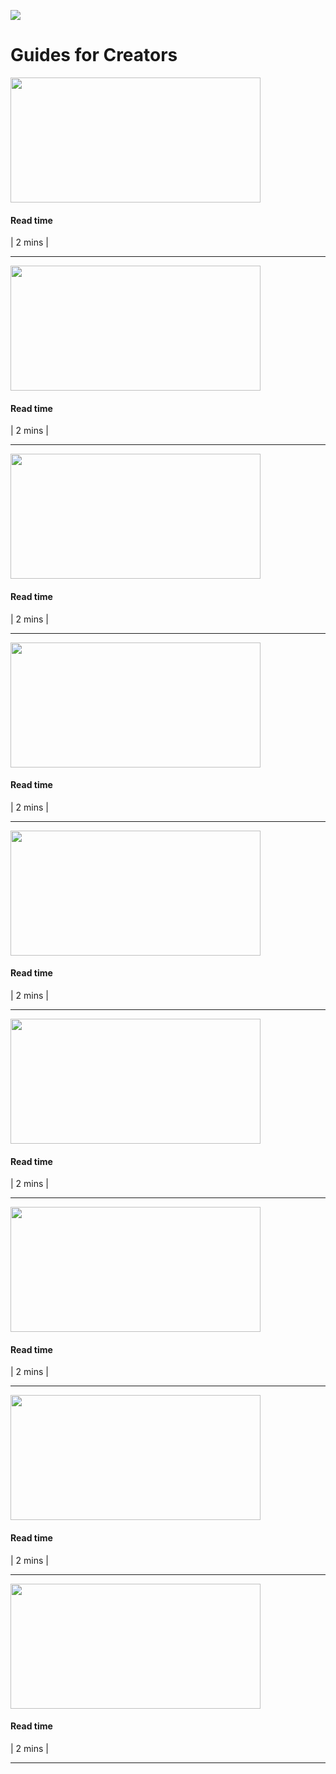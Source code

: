 ![](https://i.ibb.co/x1nSS7b/image-2023-11-18-152209271.png)

# Guides for Creators

<a href="/ZFAV-Club/Guides-for-Creators/AI_tools">
    <img src="https://i.ibb.co/mDZ7L2R/aitools.png" alt="" width="400" height="200"/>
</a>

<aside>
  
#### Read time
| 2 mins |

</aside>

---

<a href="/ZFAV-Club/Guides-for-Creators/AI_tools_for_offline">
    <img src="https://i.ibb.co/vsRhKmm/aitoolsoffline.png" alt="" width="400" height="200"/>
</a>

<aside>
  
#### Read time
| 2 mins |

</aside>

---

<a href="/ZFAV-Club/Guides-for-Creators/Community_Broadcasting">
    <img src="https://i.ibb.co/QPS6yZ2/communitybroadcasting.png" alt="" width="400" height="200"/>
</a>

<aside>
  
#### Read time
| 2 mins |

</aside>

---

<a href="/ZFAV-Club/Guides-for-Creators/Creating_Zcon_Highlights">
    <img src="https://i.ibb.co/7bb2C7m/zconhighlights.png" alt="" width="400" height="200"/>
</a>

<aside>
  
#### Read time
| 2 mins |

</aside>

---

<a href="/ZFAV-Club/Guides-for-Creators/IPFS_File_Sharing">
    <img src="https://i.ibb.co/hyV0nQt/ipfsfilesharing.png" alt="" width="400" height="200"/>
</a>

<aside>
  
#### Read time
| 2 mins |

</aside>

---

<a href="/ZFAV-Club/Guides-for-Creators/Livestream_Setup">
    <img src="https://i.ibb.co/4psKScH/livestreamsetup.png" alt="" width="400" height="200"/>
</a>

<aside>
  
#### Read time
| 2 mins |

</aside>

---

<a href="/ZFAV-Club/Guides-for-Creators/Publish_Site_on_IPFS">
    <img src="https://i.ibb.co/Vg6bLpv/publishipfs.png" alt="" width="400" height="200"/>
</a>

<aside>
  
#### Read time
| 2 mins |

</aside>

---

<a href="/ZFAV-Club/Guides-for-Creators/Serve_Github_Repo_with_IPFS">
    <img src="https://i.ibb.co/YTTCXQr/githubipfs.png" alt="" width="400" height="200"/>
</a>

<aside>
  
#### Read time
| 2 mins |

</aside>

---

<a href="/ZFAV-Club/Guides-for-Creators/Video_Subtitle_Generation_with_Translation">
    <img src="https://i.ibb.co/nRsBSCs/videosubs.png" alt="" width="400" height="200"/>
</a>

<aside>
  
#### Read time
| 2 mins |

</aside>

---
